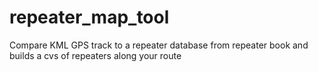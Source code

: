 # repeater_map_tool
Compare KML GPS track to a repeater database from repeater book and builds a cvs of repeaters along your route
